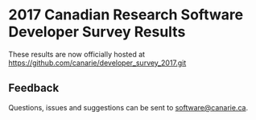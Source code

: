 2017 Canadian Research Software Developer Survey Results
========================================================

These results are now officially hosted at https://github.com/canarie/developer_survey_2017.git

## Feedback

Questions, issues and suggestions can be sent to software@canarie.ca.
